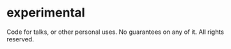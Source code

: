 # experimental
Code for talks, or other personal uses. No guarantees on any of it. All rights reserved.
